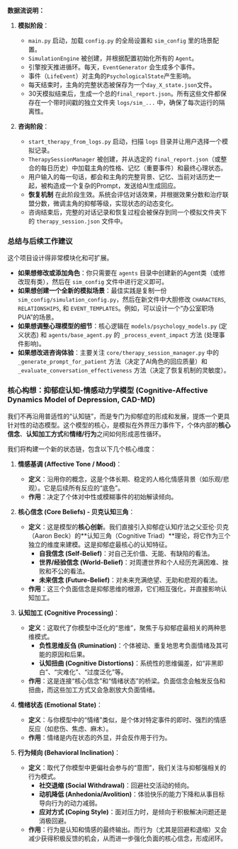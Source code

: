 **数据流说明：**

1.  **模拟阶段**：
    
    -   `main.py` 启动，加载 `config.py` 的全局设置和 `sim_config` 里的场景配置。
    -   `SimulationEngine` 被创建，并根据配置初始化所有的 `Agent`。
    -   引擎按天推进循环。每天，`EventGenerator` 会生成多个事件。
    -   事件（`LifeEvent`）对主角的`PsychologicalState`产生影响。
    -   每天结束时，主角的完整状态被保存为一个`day_X_state.json`文件。
    -   30天模拟结束后，生成一个总的`final_report.json`。所有这些文件都保存在一个带时间戳的独立文件夹 `logs/sim_...` 中，确保了每次运行的隔离性。
2.  **咨询阶段**：
    
    -   `start_therapy_from_logs.py` 启动，扫描 `logs` 目录并让用户选择一个模拟记录。
    -   `TherapySessionManager` 被创建，并从选定的 `final_report.json`（或整合的每日历史）中加载主角的性格、记忆（重要事件）和最终心理状态。
    -   用户输入的每一句话，都会和主角的完整背景、记忆、当前对话历史一起，被构造成一个复杂的Prompt，发送给AI生成回应。
    -   **恢复机制** 在此阶段生效。系统会评估对话效果，并根据效果分数和治疗联盟分数，微调主角的抑郁等级，实现状态的动态变化。
    -   咨询结束后，完整的对话记录和恢复过程会被保存到同一个模拟文件夹下的 `therapy_session.json` 文件中。

### 总结与后续工作建议

这个项目设计得非常模块化和可扩展。

-   **如果想修改或添加角色**：你只需要在 `agents` 目录中创建新的Agent类（或修改现有类），然后在 `sim_config` 文件中进行定义即可。
-   **如果想创建一个全新的模拟场景**：最佳实践是复制一份 `sim_config/simulation_config.py`，然后在新文件中大胆修改 `CHARACTERS`, `RELATIONSHIPS`, 和 `EVENT_TEMPLATES`。例如，可以设计一个“办公室职场PUA”的场景。
-   **如果想调整心理模型的细节**：核心逻辑在 `models/psychology_models.py` (定义状态) 和 `agents/base_agent.py` 的 `_process_event_impact` 方法 (处理事件影响)。
-   **如果想改进咨询体验**：主要关注 `core/therapy_session_manager.py` 中的 `_generate_prompt_for_patient` 方法（决定了AI角色的回应质量）和 `_evaluate_conversation_effectiveness` 方法（决定了恢复机制的灵敏度）。




### **核心构想：抑郁症认知-情感动力学模型 (Cognitive-Affective Dynamics Model of Depression, CAD-MD)**

我们不再沿用普适性的“认知链”，而是专门为抑郁症的形成和发展，提炼一个更具针对性的动态模型。这个模型的核心，是模拟在外界压力事件下，个体内部的**核心信念**、**认知加工方式**和**情绪/行为**之间如何形成恶性循环。

我们将构建一个新的状态链，包含以下几个核心维度：

1.  **情感基调 (Affective Tone / Mood)**：
    
    -   **定义**：沿用你的概念，这是个体长期、稳定的人格化情感背景（如乐观/悲观）。它是后续所有反应的“底色”。
    -   **作用**：决定了个体对中性或模糊事件的初始解读倾向。
2.  **核心信念 (Core Beliefs) - 贝克认知三角**：
    
    -   **定义**：这是模型的**核心创新**。我们直接引入抑郁症认知疗法之父亚伦·贝克（Aaron Beck）的\*\*认知三角（Cognitive Triad）\*\*理论，将它作为三个独立的维度来建模。这是抑郁症最核心的认知特征。
        -   **自我信念 (Self-Belief)**：对自己无价值、无能、有缺陷的看法。
        -   **世界/经验信念 (World-Belief)**：对周遭世界和个人经历充满困难、挫败和不公的看法。
        -   **未来信念 (Future-Belief)**：对未来充满绝望、无助和悲观的看法。
    -   **作用**：这三个负面信念是抑郁思维的根源，它们相互强化，并直接影响认知加工。
3.  **认知加工 (Cognitive Processing)**：
    
    -   **定义**：这取代了你模型中泛化的“思维”，聚焦于与抑郁症最相关的两种思维模式。
        -   **负性思维反刍 (Rumination)**：个体被动、重复地思考负面情绪及其可能的原因和后果。
        -   **认知扭曲 (Cognitive Distortions)**：系统性的思维偏差，如“非黑即白”、“灾难化”、“过度泛化”等。
    -   **作用**：这是连接“核心信念”和“情绪状态”的桥梁。负面信念会触发反刍和扭曲，而这些加工方式又会急剧放大负面情绪。
4.  **情绪状态 (Emotional State)**：
    
    -   **定义**：与你模型中的“情绪”类似，是个体对特定事件的即时、强烈的情感反应（如悲伤、焦虑、麻木）。
    -   **作用**：情绪是内在状态的外显，并会反作用于行为。
5.  **行为倾向 (Behavioral Inclination)**：
    
    -   **定义**：取代了你模型中更偏社会参与的“意图”，我们关注与抑郁强相关的行为模式。
        -   **社交退缩 (Social Withdrawal)**：回避社交活动的倾向。
        -   **动机降低 (Anhedonia/Avolition)**：体验快乐的能力下降和从事目标导向行为的动力减弱。
        -   **应对方式 (Coping Style)**：面对压力时，是倾向于积极解决问题还是消极回避。
    -   **作用**：行为是认知和情感的最终输出。而行为（尤其是回避和退缩）又会减少获得积极反馈的机会，从而进一步强化负面的核心信念，形成闭环。



